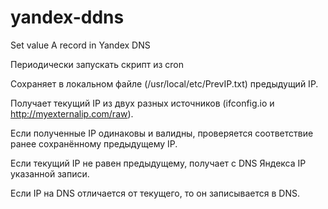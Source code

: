 # yandex-ddns
Set value A record in Yandex DNS 

Периодически запускать скрипт из cron

Сохраняет в локальном файле (/usr/local/etc/PrevIP.txt) предыдущий IP.

Получает текущий IP из двух разных источников (ifconfig.io и http://myexternalip.com/raw).

Если полученные IP одинаковы и валидны, проверяется соответствие ранее сохранённому предыдущему IP.

Если текущий IP не равен предыдущему, получает с DNS Яндекса IP указанной записи.

Если IP на DNS отличается от текущего, то он записывается в DNS.

